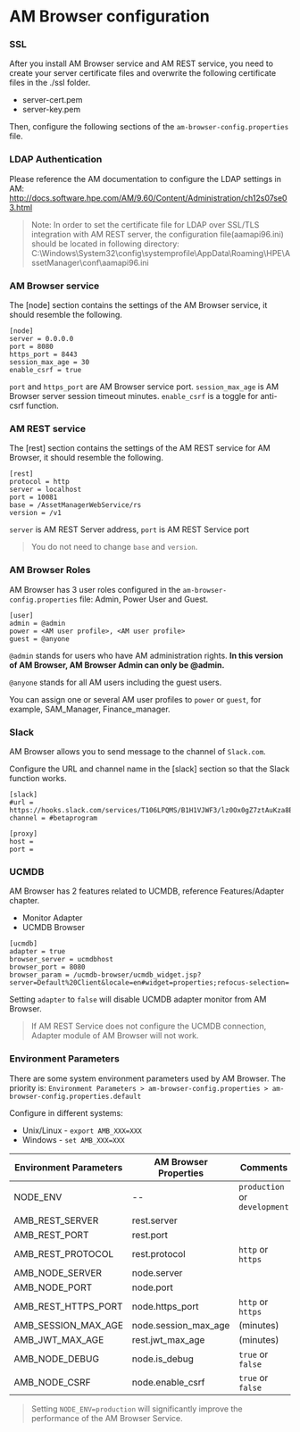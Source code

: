 # AM Browser configuration

### SSL

After you install AM Browser service and AM REST service, you need to create your server certificate files and overwrite the following certificate files in the ./ssl folder.

- server-cert.pem
- server-key.pem

Then, configure the following sections of the `am-browser-config.properties` file.

### LDAP Authentication

Please reference the AM documentation to configure the LDAP settings in AM:
http://docs.software.hpe.com/AM/9.60/Content/Administration/ch12s07se03.html

> Note: In order to set the certificate file for LDAP over SSL/TLS integration with AM REST server, the configuration file(aamapi96.ini) should be located in following directory:
> C:\Windows\System32\config\systemprofile\AppData\Roaming\HPE\AssetManager\conf\aamapi96.ini

### AM Browser service

The [node] section contains the settings of the AM Browser service, it should resemble the following.

```
[node]
server = 0.0.0.0
port = 8080
https_port = 8443
session_max_age = 30
enable_csrf = true
```

`port` and `https_port` are AM Browser service port. `session_max_age` is AM Browser server session timeout minutes. `enable_csrf` is a toggle for anti-csrf function.

### AM REST service

The [rest] section contains the settings of the AM REST service for AM Browser, it should resemble the following.

```
[rest]
protocol = http
server = localhost 
port = 10081
base = /AssetManagerWebService/rs
version = /v1
```

`server` is AM REST Server address, `port` is AM REST Service port

> You do not need to change `base` and `version`.

### AM Browser Roles

AM Browser has 3 user roles configured in the `am-browser-config.properties` file: Admin, Power User and Guest.

```
[user]
admin = @admin
power = <AM user profile>, <AM user profile>
guest = @anyone
```

`@admin` stands for users who have AM administration rights.  **In this version of AM Browser, AM Browser Admin can only be @admin.**

`@anyone` stands for all AM users including the guest users.

You can assign one or several AM user profiles to `power` or `guest`, for example, SAM_Manager, Finance_manager.

### Slack

AM Browser allows you to send message to the channel of `Slack.com`. 

Configure the URL and channel name in the [slack] section so that the Slack function works. 
```
[slack]
#url = https://hooks.slack.com/services/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
channel = #betaprogram

[proxy]
host =
port =
```

### UCMDB
AM Browser has 2 features related to UCMDB, reference Features/Adapter chapter.

- Monitor Adapter
- UCMDB Browser


```
[ucmdb]
adapter = true
browser_server = ucmdbhost
browser_port = 8080
browser_param = /ucmdb-browser/ucmdb_widget.jsp?server=Default%20Client&locale=en#widget=properties;refocus-selection=
```

Setting `adapter` to `false` will disable UCMDB adapter monitor from AM Browser.

> If AM REST Service does not configure the UCMDB connection, Adapter module of AM Browser will not work.

### Environment Parameters
There are some system environment parameters used by AM Browser. The priority is: `Environment Parameters > am-browser-config.properties > am-browser-config.properties.default`

Configure in different systems:

- Unix/Linux - `export AMB_XXX=XXX`
- Windows - `set AMB_XXX=XXX`

Environment Parameters | AM Browser Properties | Comments
---|---|---
NODE_ENV | -- | `production` or `development`
AMB_REST_SERVER | rest.server
AMB_REST_PORT | rest.port
AMB_REST_PROTOCOL | rest.protocol | `http` or `https`
AMB_NODE_SERVER | node.server
AMB_NODE_PORT | node.port
AMB_REST_HTTPS_PORT | node.https_port | `http` or `https`
AMB_SESSION_MAX_AGE | node.session_max_age | (minutes)
AMB_JWT_MAX_AGE | rest.jwt_max_age | (minutes)
AMB_NODE_DEBUG | node.is_debug | `true` or `false`
AMB_NODE_CSRF | node.enable_csrf | `true` or `false`

> Setting `NODE_ENV=production` will significantly improve the performance of the AM Browser Service.
